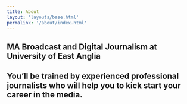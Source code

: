 ```yaml
---
title: About
layout: 'layouts/base.html'
permalink: '/about/index.html'
---
```


<article id="about">
<h1>MA Broadcast and Digital Journalism at University of East Anglia</h1>

<h2>You’ll be trained by experienced professional journalists who will help you to kick start your career in the media.<h2>
<article>